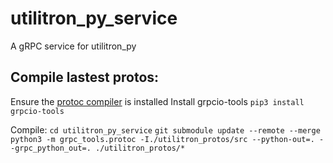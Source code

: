 # utilitron_py_service

A gRPC service for utilitron_py

## Compile lastest protos:
Ensure the [protoc compiler](https://github.com/protocolbuffers/protobuf/releases/tag/v3.7.0) is installed
Install grpcio-tools `pip3 install grpcio-tools`

Compile:
`cd utilitron_py_service`
`git submodule update --remote --merge`
`python3 -m grpc_tools.protoc -I./utilitron_protos/src --python-out=. --grpc_python_out=. ./utilitron_protos/*`
